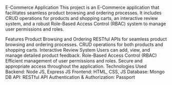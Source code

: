 E-Commerce Application
This project is an E-Commerce application that facilitates seamless product browsing and ordering processes. It includes CRUD operations for products and shopping carts, an interactive review system, and a robust Role-Based Access Control (RBAC) system to manage user permissions and roles.

Features
Product Browsing and Ordering
RESTful APIs for seamless product browsing and ordering processes.
CRUD operations for both products and shopping carts.
Interactive Review System
Users can add, view, and manage detailed product feedback.
Role-Based Access Control (RBAC)
Efficient management of user permissions and roles.
Secure and appropriate access throughout the application.
Technologies Used
Backend: Node JS, Express JS
Frontend: HTML, CSS, JS
Database: Mongo DB
API: RESTful API
Authentication & Authorization: Passport
